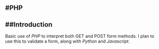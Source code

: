 #PHP
------------

##Introduction
------------
Basic use of *PHP* to interpret both GET and POST form methods. I plan to use
this to validate a form, along with *Python* and *Javascript*.

